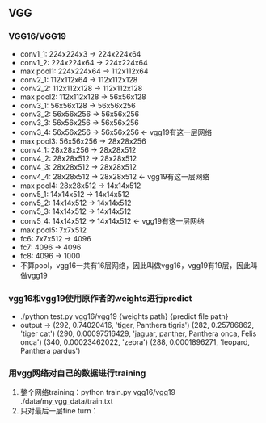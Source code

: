 ## VGG
### VGG16/VGG19
 * conv1_1: 224x224x3 -> 224x224x64
 * conv1_2: 224x224x64 -> 224x224x64
 * max pool1: 224x224x64 -> 112x112x64
 * conv2_1: 112x112x64 -> 112x112x128
 * conv2_2: 112x112x128 -> 112x112x128
 * max pool2: 112x112x128 -> 56x56x128
 * conv3_1: 56x56x128 -> 56x56x256
 * conv3_2: 56x56x256 -> 56x56x256
 * conv3_3: 56x56x256 -> 56x56x256
 * conv3_4: 56x56x256 -> 56x56x256 <- vgg19有这一层网络
 * max pool3: 56x56x256 -> 28x28x256
 * conv4_1: 28x28x256 -> 28x28x512
 * conv4_2: 28x28x512 -> 28x28x512
 * conv4_3: 28x28x512 -> 28x28x512
 * conv4_4: 28x28x512 -> 28x28x512 <- vgg19有这一层网络
 * max pool4: 28x28x512 -> 14x14x512
 * conv5_1: 14x14x512 -> 14x14x512
 * conv5_2: 14x14x512 -> 14x14x512
 * conv5_3: 14x14x512 -> 14x14x512
 * conv5_4: 14x14x512 -> 14x14x512 <- vgg19有这一层网络
 * max pool5: 7x7x512
 * fc6: 7x7x512 -> 4096
 * fc7: 4096 -> 4096
 * fc8: 4096 -> 1000
 * 不算pool，vgg16一共有16层网络，因此叫做vgg16，vgg19有19层，因此叫做vgg19

### vgg16和vgg19使用原作者的weights进行predict
 * ./python test.py vgg16/vgg19 {weights path} {predict file path}
 * output ->
   (292, 0.74020416, 'tiger, Panthera tigris')
   (282, 0.25786862, 'tiger cat')
   (290, 0.00097516429, 'jaguar, panther, Panthera onca, Felis onca')
   (340, 0.00023462022, 'zebra')
   (288, 0.0001896271, 'leopard, Panthera pardus')
 ### 用vgg网络对自己的数据进行training
   1. 整个网络training：python train.py vgg16/vgg19 ./data/my_vgg_data/train.txt
   2. 只对最后一层fine turn：
   
